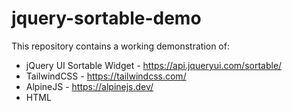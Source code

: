 # jquery-sortable-demo

This repository contains a working demonstration of:

* jQuery UI Sortable Widget - <https://api.jqueryui.com/sortable/>
* TailwindCSS - <https://tailwindcss.com/>
* AlpineJS - <https://alpinejs.dev/>
* HTML <template> - 
  * <https://developer.mozilla.org/en-US/docs/Web/HTML/Element/template>
  * <https://www.w3schools.com/tags/tag_template.asp>

It takes the form of a grid or column of image thumbnails where you can - 

* Arrange the order 
* View as a grid or column
* Delete & recover thumbnails


<br><br>
<div align="center">
    <figure>
        <img src="./mdimg/sshot-1.png" style="width:50%;border: 2px solid black"; alt="Grid Layout - Tile Images<" txt="Desktop Screenshot"/>
        <br>
        <figcaption><strong>Grid Layout - Tile Images</strong></figcaption>
    </figure>
</div>
<br><br>

<div align="center">
    <figure>
        <img src="./mdimg/sshot-2.png" style="width:50%;border: 2px solid black"; alt="Grid Layout - Picsum Images<" txt="Desktop Screenshot"/>
        <br>
        <figcaption><strong>Grid Layout - Picsum Images</strong></figcaption>
    </figure>
</div>
<br><br>

<div align="center">
    <figure>
        <img src="./mdimg/sshot-3.png" style="width:50%;border: 2px solid black"; alt="Column Layout - Picsum Images<" txt="Desktop Screenshot"/>
        <br>
        <figcaption><strong>Column Layout - Picsum Images</strong></figcaption>
    </figure>
</div>
<br><br>

<div align="center">
    <figure>
        <img src="./mdimg/thumb-1.png" style="width:50%;border: 2px solid black"; alt="Column Layout - Indicators & Controls" txt="Desktop Screenshot"/>
        <br>
        <figcaption><strong>Column Layout - Indicators & Controls</strong></figcaption>
    </figure>
</div>
<br><br>

## Running The Demonstration

After obtaining a copy of the files in this repository you only need to open `sortable.html` in any *desktop* browser. 

Then you can grab any of the thumbnails *one at a time* with your mouse and move them to a new position. Once moved the position numbers are updated to give you an indication of the order.

You can also delete any of the thumbnails and restore them by either clicking "Restore Deleted Items" *or* by changing to "Numbered Tiles" or "Images".

**NOTE:** This repo does not contain any images from <a href="https://picsum.photos/" target="_blank">Picsum</a>. To obtain them go to the `assets/img` folder and run the `grabimg.sh` script. It uses `curl` to dowwload 20 300x300 pixel images.




